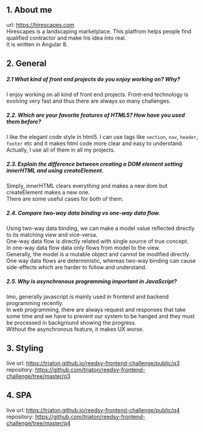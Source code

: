 ## 1. About me
url: https://hirescapes.com <br>
Hirescapes is a landscaping marketplace. This platfrom helps people find qualified contractor and make his idea into real. <br>
It is written in Angular 8.<br>
 
## 2. General
##### 2.1 What kind of front end projects do you enjoy working on? Why?
I enjoy working on all kind of front end projects. Front-end technology is evolving very fast and thus there are always so many challenges. <br>  
  
##### 2.2. Which are your favorite features of HTML5? How have you used them before?
I like the elegant code style in html5. I can use tags like `section`, `nav`, `header`, `footer` etc and it makes html code more clear and easy to understand.<br>
Actually, I use all of them in all my projects.

##### 2.3. Explain the difference between creating a DOM element setting innerHTML and using createElement.
Simply, innerHTML clears everything and makes a new dom but createElement makes a new one. <br>
There are some useful cases for both of them.

##### 2.4. Compare two-way data binding vs one-way data flow.
Using two-way data binding, we can make a model value reflected directly to its matching view and vice-versa. <br>
One-way data flow is directly related with single source of true concept.<br>
In one-way data flow data only flows from model to the view. <br>
Generally, the model is a mutable object and cannot be modified directly. <br>
One way data flows are deterministic, whereas two-way binding can cause side-effects which are harder to follow and understand.

##### 2.5. Why is asynchronous programming important in JavaScript?
 Imo, generally javascript is mainly used in frontend and backend programming recently. <br>
 In web programming, there are always request and responses that take some time and we have to prevent our system to be hanged and they must be processed in background showing the progress. <br>
 Without the asynchronous feature, it makes UX worse.
 
## 3. Styling
live url: https://triaton.github.io/reedsy-frontend-challenge/public/q3 <br>
repository: https://github.com/triaton/reedsy-frontend-challenge/tree/master/q3
## 4. SPA
live url: https://triaton.github.io/reedsy-frontend-challenge/public/q4 <br>
repository: https://github.com/triaton/reedsy-frontend-challenge/tree/master/q4
